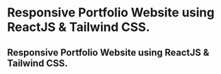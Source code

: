 # Responsive Portfolio Website using ReactJS & Tailwind CSS.
## Responsive Portfolio Website using ReactJS & Tailwind CSS.


